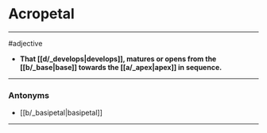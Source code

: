 # Acropetal
---
#adjective
- **That [[d/_develops|develops]], matures or opens from the [[b/_base|base]] towards the [[a/_apex|apex]] in sequence.**
---
### Antonyms
- [[b/_basipetal|basipetal]]
---
